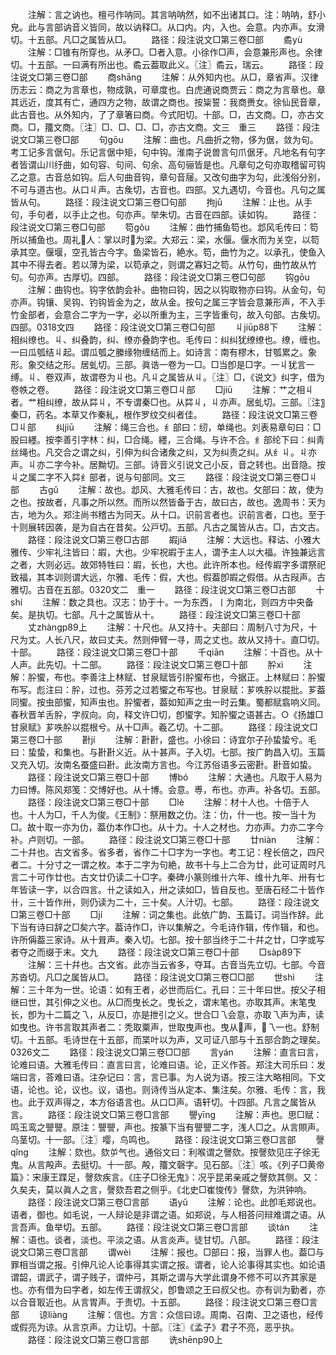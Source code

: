 <!-- { "loadSidebar": true } -->
　　注解：言之讷也。檀弓作呐同。其言呐呐然，如不出诸其口。注：呐呐，舒小皃。此与言部讷音义皆同，故以讷释□。从口内。内，入也。会意。内亦声。女滑切。十五部。凡□之属皆从□。
　　路径：段注说文□第三卷□部
　　矞yù
　　注解：□锥有所穿也。从矛□。□者入意。小徐作□声，会意兼形声也。余律切。十五部。一曰满有所出也。矞云葢取此义。〖注〗矞云，瑞云。
　　路径：段注说文□第三卷□部
　　商shānɡ
　　注解：从外知内也。从□，章省声。汉律历志云：商之为言章也，物成孰，可章度也。白虎通说商贾云：商之为言章也。章其远近，度其有亡，通四方之物，故谓之商也。按粊誓：我商赉女。徐仙民音章，此古音也。从外知内，了了章箸曰商。今式阳切。十部。□，古文商。□，亦古文商。□，籒文商。〖注〗□、□、□、□，亦古文商。文三　重三
　　路径：段注说文□第三卷□部
　　句ɡōu
　　注解：曲也。凡曲折之物，侈为倨，敛为句。考工记多言倨句。乐记言倨中矩，句中钩。淮南子说兽言句爪倨牙。凡地名有句字者皆谓山川纡曲，如句容、句间、句余、高句骊皆是也。凡章句之句亦取稽留可钩乙之意。古音总如钩。后人句曲音钩，章句音屦。又改句曲字为勾，此浅俗分别，不可与道古也。从口丩声。古矦切，古音也。四部。又九遇切，今音也。凡句之属皆从句。
　　路径：段注说文□第三卷□句部
　　拘jū
　　注解：止也。从手句，手句者，以手止之也。句亦声。举朱切。古音在四部。读如钩。
　　路径：段注说文□第三卷□句部
　　笱ɡǒu
　　注解：曲竹捕鱼笱也。邶风毛传曰：笱所以捕鱼也。周礼人：掌以时为梁。大郑云：梁，水偃。偃水而为关空，以笱承其空。偃堰，空孔皆古今字。鱼梁皆石，絶水。笱，曲竹为之。以承孔，使鱼入其中不得去者。若以薄为梁，以笱承之，则谓之寡妇之笱。从竹句，曲竹故从竹句。句亦声。古厚切。四部。
　　路径：段注说文□第三卷□句部
　　钩ɡōu
　　注解：曲钩也。钩字依韵会补。曲物曰钩，因之以钩取物亦曰钩。从金句，句亦声。钩镶、吴钩、钓钩皆金为之，故从金。按句之属三字皆会意兼形声，不入手竹金部者，会意合二字为一字，必以所重为主，三字皆重句，故入句部。古矦切。四部。0318文四
　　路径：段注说文□第三卷□句部
　　丩jiūp88下
　　注解：相纠缭也。丩、纠叠韵，纠、缭亦叠韵字也。毛传曰：纠纠犹缭缭也。缭，缠也。一曰瓜瓠结丩起。谓瓜瓠之縢缘物缠结而上。如诗言：南有樛木，甘瓠累之。象形。象交结之形。居虬切。三部。眞诰一卷为一□。□当卽是□字。一丩犹言一缚。丩、卷双声，故谓卷为丩也。凡丩之属皆从丩。〖注〗□，《说文》纠字，借为卷帙之卷。
　　路径：段注说文□第三卷□丩部
　　□jiū
　　注解：艹之相丩者。艹相纠缭，故从茻丩，不专谓秦□也。从茻丩，丩亦声。居虬切。三部。〖注〗秦□，药名。本草又作秦糺，根作罗纹交纠者佳。
　　路径：段注说文□第三卷□丩部
　　纠jiū
　　注解：绳三合也。纟部曰：纫，单绳也。刘表易章句曰：□股曰纆。按李善引字林：纠，□合绳。纆，三合绳。与许不合。纟部纶下曰：纠靑丝绳也。凡交合之谓之纠，引伸为纠合诸矦之纠，又为纠责之纠。从纟丩。丩亦声。丩亦二字今补。居黝切。三部。诗音义引说文己小反，音之转也。出音隐。按丩之属二字不入茻纟部者，说与句部同。文三
　　路径：段注说文□第三卷□丩部
　　古ɡǔ
　　注解：故也。邶风、大雅毛传曰：古，故也。攵部曰：故，使为之也。按故者，凡事之所以然。而所以然皆备于古，故曰古，故也。逸周书：天为古，地为久。郑注尚书稽古为同天。从十口。识前言者也。识前言者，口也。至于十则展转因袭，是为自古在昔矣。公戸切。五部。凡古之属皆从古。□，古文古。
　　路径：段注说文□第三卷□古部
　　嘏jiǎ
　　注解：大远也。释诂、小雅大雅传、少牢礼注皆曰：嘏，大也。少牢祝嘏于主人，谓予主人以大福。许独兼远言之者，大则必远。故郊特牲曰：嘏，长也，大也。此许所本也。经传嘏字多谓祭祀致福，其本训则谓大远，尔雅、毛传：假，大也。假葢卽嘏之假借。从古叚声。古雅切。古音在五部。0320文二　重一
　　路径：段注说文□第三卷□古部
　　十shí
　　注解：数之具也。汉志：协于十。一为东西，丨为南北，则四方中央备矣。是执切。七部。凡十之属皆从十。
　　路径：段注说文□第三卷□十部
　　丈zhànɡp89上
　　注解：十尺也。从又持十。夫部曰：周制八寸为尺，十尺为丈。人长八尺，故曰丈夫。然则伸臂一寻，周之丈也。故从又持十。直□切。十部。
　　路径：段注说文□第三卷□十部
　　千qiān
　　注解：十百也。从十人声。此先切。十二部。
　　路径：段注说文□第三卷□十部
　　肸xì
　　注解：肸蠁，布也。李善注上林赋、甘泉赋皆引肸蠁布也，今据正。上林赋曰：肸蠁布写。彪注曰：肸，过也。芬芳之过若蠁之布写也。甘泉赋：芗呹肸以掍批。芗葢同蠁。按虫部蠁，知声虫也。肸蠁者，葢如知声之虫一时云集。蜀都赋翕响义同。春秋晋羊舌肸，字叔向。向，释文许□切，卽蠁字。知肸蠁之语甚古。○《扬雄□甘泉赋》芗呹肸以掍根兮。从十□声。羲乙切。十二部。
　　路径：段注说文□第三卷□十部
　　卙jí
　　注解：卙卙，盛也。小徐曰：诗宜尔子孙蛰蛰兮。毛曰：蛰蛰，和集也。与卙卙义近。从十甚声。子入切。七部。按广韵昌入切。玉篇又充入切。汝南名蚕盛曰卙。此汝南方言也。今江苏俗语多云密卙。卙音如蛰。
　　路径：段注说文□第三卷□十部
　　博bó
　　注解：大通也。凡取于人易为力曰博。陈风郑笺：交博好也。从十博。会意。尃，布也。亦声。补各切。五部。
　　路径：段注说文□第三卷□十部
　　□lè
　　注解：材十人也。十倍于人也。十人为□，千人为俊。《王制》：祭用数之仂。注：仂，什一也。按一当十为□。故十取一亦为仂，葢仂本作□也。从十力。十人之材也。力亦声。力亦二字今补。卢则切。一部。
　　路径：段注说文□第三卷□十部
　　廿niàn
　　注解：二十幷也。古文省多。省多者，省作二十□字为一字也。考工记：桯长倍之，四尺者二。十分寸之一谓之枚。本于二字为句絶，故书十与上二合为廿，此可证周时凡言二十可作廿也。古文廿仍读二十□字。秦碑小篆则维卄六年、维卄九年、卅有七年皆读一字，以合四言。卄之读如入，卅之读如□，皆自反也。至唐石经二十皆作卄，三十皆作卅，则仍读为二十，三十矣。人汁切。七部。
　　路径：段注说文□第三卷□十部
　　□jí
　　注解：词之集也。此依广韵、玉篇订。词当作辞。此下当有诗曰辞之□矣六字。葢诗作□，许以集解之。今毛诗作辑，传作辑，和也。许所偁葢三家诗。从十咠声。秦入切。七部。按十部当终于二十幷之廿，□字或写者夺之而缀于末。文九
　　路径：段注说文□第三卷□十部
　　□sàp89下
　　注解：三十幷也。古文省。此亦当云省多，夺耳。古音当先立切。七部。今音苏沓切。凡□之属皆从□。
　　路径：段注说文□第三卷□□部
　　世shì
　　注解：三十年为一世。论语：如有王者，必世而后仁。孔曰：三十年曰世。按父子相继曰世，其引伸之义也。从□而曳长之。曳长之，谓末笔也。亦取其声。末笔曳长，卽为十二篇之乁，从反□，亦是抴引之义。世合□乁会意，亦取乁声为声，读如曳也。许书言取其声者二：秃取粟声，世取曳声也。曳从声，乁一也。舒制切。十五部。毛诗世在十五部，而枼叶以为声，又可证八部与十五部合韵之理矣。0326文二
　　路径：段注说文□第三卷□□部
　　言yán
　　注解：直言曰言，论难曰语。大雅毛传曰：直言曰言，论难曰语。论，正义作荅。郑注大司乐曰：发端曰言，荅难曰语。注杂记曰：言，言已事。为人说为语。按三注大略相同。下文语，论也。论，议也。议，语也。则诗传当从定本、集注矣。尔雅、毛传：言，我也。此于双声得之，本方俗语言也。从口□声。语轩切。十四部。凡言之属皆从言。
　　路径：段注说文□第三卷□言部
　　譻yīnɡ
　　注解：声也。思□赋：鸣玉鸾之譻譻。原注：譻譻，声也。按篆下当有譻譻二字，浅人□之。从言賏声。乌茎切。十一部。〖注〗嘤，鸟鸣也。
　　路径：段注说文□第三卷□言部
　　謦qǐnɡ
　　注解：欬也。欬屰气也。通俗文曰：利喉谓之謦欬。按謦欬见庄子徐无鬼。从言殸声。去挺切。十一部。殸，籒文磬字。见石部。〖注〗咳。《列子□黄帝篇》：宋康王蹀足，謦欬疾言。《庄子□徐无鬼》：况乎昆弟亲戚之謦欬其侧。又：久矣夫，莫以眞人之言，謦欬吾君之侧乎。《北史□崔悛传》謦欬，为洪钟响。
　　路径：段注说文□第三卷□言部
　　语yǔ
　　注解：论也。此卽毛郑说也。语者，御也。如毛说，一人辩论是非谓之语。如郑说，与人相荅问辩难谓之语。从言吾声。鱼举切。五部。
　　路径：段注说文□第三卷□言部
　　谈tán
　　注解：语也。谈者，淡也。平淡之语。从言炎声。徒甘切。八部。
　　路径：段注说文□第三卷□言部
　　谓wèi
　　注解：报也。□部曰：报，当罪人也。葢□与罪相当谓之报。引伸凡论人论事得其实谓之报。谓者，论人论事得其实也。如论语谓韶，谓武子，谓子贱子，谓仲弓，其斯之谓与大学此谓身不修不可以齐其家是也。亦有借为曰字者，如左传王谓叔父，卽鲁颂之王曰叔父也。亦有训为勤者，亦以合音冣近也。从言胃声。于贵切。十五部。
　　路径：段注说文□第三卷□言部
　　谅liànɡ
　　注解：信也。方言：众信曰谅。周南、召南、卫之语也，经传或假亮为谅。从言京声。力让切。十部。〖注〗《孟子》君子不亮，恶乎执。
　　路径：段注说文□第三卷□言部
　　诜shēnp90上
